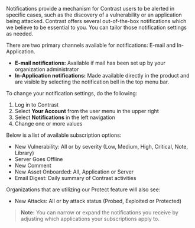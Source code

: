 <!--
title: "Notifications"
description: "Overview of user notifications"
tags: "user notifications manage account"
-->

Notifications provide a mechanism for Contrast users to be alerted in specific cases, such as the discovery of a vulnerability or an application being attacked. Contrast offers several out-of-the-box notifications which we believe to be essential to you. You can tailor those notification settings as needed. 

There are two primary channels available for notifications: E-mail and In-Application. 

* **E-mail notifications:** Available if mail has been set up by your organization administrator 
* **In-Application notifications:** Made available directly in the product and are visible by selecting the notification bell in the top menu bar.

To change your notification settings, do the following:

1. Log in to Contrast
2. Select **Your Account** from the user menu in the upper right
3. Select **Notifications** in the left navigation
4. Change one or more values

Below is a list of available subscription options:

* New Vulnerability: All or by severity (Low, Medium, High, Critical, Note, Library)
* Server Goes Offline
* New Comment
* New Asset Onboarded: All, Application or Server
* Email Digest: Daily summary of Contrast activities 

Organizations that are utilizing our Protect feature will also see:

* New Attacks: All or by attack status (Probed, Exploited or Protected)

>**Note:** You can narrow or expand the notifications you receive by adjusting which applications your subscriptions apply to. 